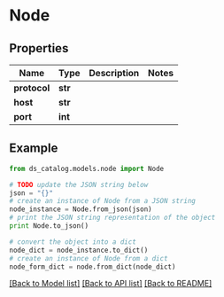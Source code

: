 # Node


## Properties

Name | Type | Description | Notes
------------ | ------------- | ------------- | -------------
**protocol** | **str** |  | 
**host** | **str** |  | 
**port** | **int** |  | 

## Example

```python
from ds_catalog.models.node import Node

# TODO update the JSON string below
json = "{}"
# create an instance of Node from a JSON string
node_instance = Node.from_json(json)
# print the JSON string representation of the object
print Node.to_json()

# convert the object into a dict
node_dict = node_instance.to_dict()
# create an instance of Node from a dict
node_form_dict = node.from_dict(node_dict)
```
[[Back to Model list]](../README.md#documentation-for-models) [[Back to API list]](../README.md#documentation-for-api-endpoints) [[Back to README]](../README.md)


